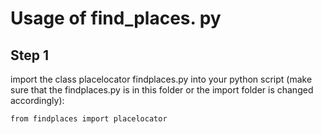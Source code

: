 # Usage of find_places. py

## Step 1
import the class placelocator findplaces.py into your python script (make sure that the findplaces.py is in this folder or the import folder is changed accordingly):


```
from findplaces import placelocator
 
```
